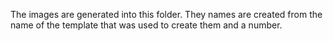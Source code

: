 The images are generated into this folder. They names are created from the
name of the template that was used to create them and a number.
